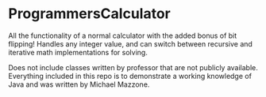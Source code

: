 # ProgrammersCalculator
All the functionality of a normal calculator with the added bonus of bit flipping! Handles any integer value, and can switch between recursive and iterative math implementations for solving.  
  
Does not include classes written by professor that are not publicly available. Everything included in this repo is to demonstrate a working knowledge of Java and was written by Michael Mazzone.
